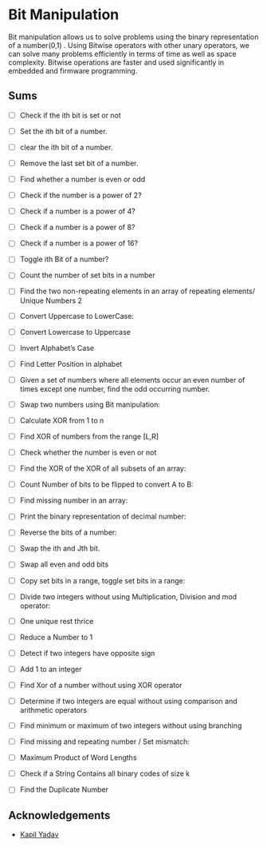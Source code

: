 
# Bit Manipulation

Bit manipulation allows us to solve problems using the binary representation of a number(0,1) .
Using Bitwise operators with other unary operators, we can solve many problems efficiently in terms of time as well as space complexity.
Bitwise operations are faster and used significantly in embedded and firmware programming.

## Sums


- [ ] Check if the ith bit is set or not
- [ ] Set the ith bit of a number.
- [ ] clear the ith bit of a number.
- [ ] Remove the last set bit of a number.
- [ ] Find whether a number is even or odd
- [ ] Check if the number is a power of 2?
- [ ] Check if a number is a power of 4?
- [ ] Check if a number is a power of 8?
- [ ] Check if a number is a power of 16?
- [ ] Toggle ith Bit of a number?
- [ ] Count the number of set bits in a number
- [ ] Find the two non-repeating elements in an array of repeating elements/ Unique Numbers 2
- [ ] Convert Uppercase to LowerCase:
- [ ] Convert Lowercase to Uppercase
- [ ] Invert Alphabet’s Case
- [ ] Find Letter Position in alphabet
- [ ] Given a set of numbers where all elements occur an even number of times except one number, find the odd occurring number.
- [ ] Swap two numbers using Bit manipulation:
- [ ] Calculate XOR from 1 to n
- [ ] Find XOR of numbers from the range [L,R]
- [ ] Check whether the number is even or not
- [ ] Find the XOR of the XOR of all subsets of an array:
- [ ] Count Number of bits to be flipped to convert A to B:
- [ ] Find missing number in an array:
- [ ] Print the binary representation of decimal number:
- [ ] Reverse the bits of a number:
- [ ] Swap the ith and Jth bit.
- [ ] Swap all even and odd bits
- [ ] Copy set bits in a range, toggle set bits in a range:
- [ ] Divide two integers without using Multiplication, Division and mod operator:
- [ ] One unique rest thrice
- [ ] Reduce a Number to 1
- [ ] Detect if two integers have opposite sign
- [ ] Add 1 to an integer
- [ ] Find Xor of a number without using XOR operator
- [ ] Determine if two integers are equal without using comparison and arithmetic operators
- [ ] Find minimum or maximum of two integers without using branching
- [ ] Find missing and repeating number / Set mismatch:
- [ ] Maximum Product of Word Lengths
- [ ] Check if a String Contains all binary codes of size k
- [ ] Find the Duplicate Number


## Acknowledgements

 - [Kapil Yadav](https://www.linkedin.com/posts/kapilyadav22_bit-manipulation-notes-by-kapil-yadav-activity-6995227168423194624-FlWu?utm_source=share&utm_medium=member_desktop)
 
